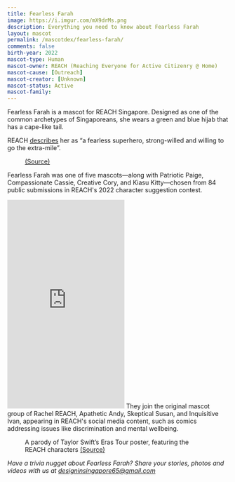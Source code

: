 ```yaml
---
title: Fearless Farah
image: https://i.imgur.com/mX9drMs.png
description: Everything you need to know about Fearless Farah
layout: mascot
permalink: /mascotdex/fearless-farah/
comments: false
birth-year: 2022
mascot-type: Human
mascot-owner: REACH (Reaching Everyone for Active Citizenry @ Home)
mascot-cause: [Outreach]
mascot-creator: [Unknown]
mascot-status: Active
mascot-family:
---
```


Fearless Farah is a mascot for REACH Singapore. Designed as one of the common archetypes of Singaporeans, she wears a green and blue hijab that has a cape-like tail. 

REACH <a href="https://www.reach.gov.sg/who-we-are/reach-characters">describes</a> her as “a fearless superhero, strong-willed and willing to go the extra-mile”.

<figure>
<img src="https://i.imgur.com/CC2424n.png" alt="">
<figcaption> <a href="https://www.reach.gov.sg/who-we-are/reach-characters">(Source)</a></figcaption>
</figure>

Fearless Farah was one of five mascots—along with Patriotic Paige, Compassionate Cassie, Creative Cory, and Kiasu Kitty—chosen from 84 public submissions in REACH's 2022 character suggestion contest. 

<iframe src="https://www.facebook.com/plugins/video.php?height=476&href=https%3A%2F%2Fwww.facebook.com%2FREACHSingapore%2Fvideos%2F766782307833574%2F&show_text=false&width=267&t=0" width="267" height="476" style="border:none;overflow:hidden" scrolling="no" frameborder="0" allowfullscreen="true" allow="autoplay; clipboard-write; encrypted-media; picture-in-picture; web-share" allowFullScreen="true"></iframe>
They join the original mascot group of Rachel REACH, Apathetic Andy, Skeptical Susan, and Inquisitive Ivan, appearing in REACH's social media content, such as comics addressing issues like discrimination and mental wellbeing.
<figure>
<img src="https://i.imgur.com/C1A4Vv1.jpg" alt="">
<figcaption>A parody of Taylor Swift’s Eras Tour poster, featuring the REACH characters <a href="https://www.facebook.com/photo/?fbid=793956392765655&set=a.223512983143335" target="_blank">(Source)</a></figcaption>
</figure>

<i>Have a trivia nugget about Fearless Farah? Share your stories, photos and videos with us at designinsingapore65@gmail.com</i>
